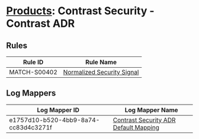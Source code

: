 # [Products](README.md): Contrast Security - Contrast ADR

## Rules

|Rule ID|Rule Name|
|----|----|
|MATCH-S00402|[Normalized Security Signal](../rules/MATCH-S00402.md)|


## Log Mappers

|Log Mapper ID|Log Mapper Name|
|----|----|
|e1757d10-b520-4bb9-8a74-cc83d4c3271f|[Contrast Security ADR Default Mapping](../mappings/e1757d10-b520-4bb9-8a74-cc83d4c3271f.md)|


